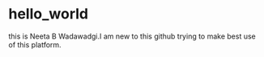 # hello_world
this is Neeta B Wadawadgi.I am new to this github trying to make best use of this platform.
